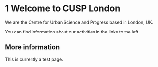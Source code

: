 # 1 Welcome to CUSP London

We are the Centre for Urban Science and Progress based in London, UK.

You can find information about our activities in the links to the left.

## More information
This is currently a test page.
